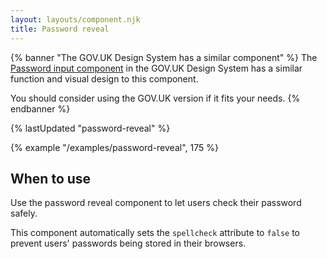 ```yaml
---
layout: layouts/component.njk
title: Password reveal
---
```


{% banner "The GOV.UK Design System has a similar component" %}
The [Password input component](https://design-system.service.gov.uk/components/password-input/) in the GOV.UK Design System has a similar function and visual design to this component.

You should consider using the GOV.UK version if it fits your needs.
{% endbanner %}

{% lastUpdated "password-reveal" %}

{% example "/examples/password-reveal", 175 %}

## When to use

Use the password reveal component to let users check their password safely.

This component automatically sets the `spellcheck` attribute to `false` to prevent users' passwords being stored in their browsers.
